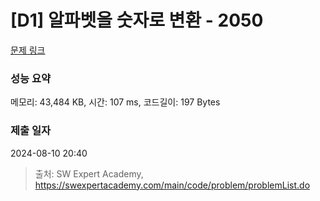 # [D1] 알파벳을 숫자로 변환 - 2050 

[문제 링크](https://swexpertacademy.com/main/code/problem/problemDetail.do?contestProbId=AV5QLGxKAzQDFAUq) 

### 성능 요약

메모리: 43,484 KB, 시간: 107 ms, 코드길이: 197 Bytes

### 제출 일자

2024-08-10 20:40



> 출처: SW Expert Academy, https://swexpertacademy.com/main/code/problem/problemList.do